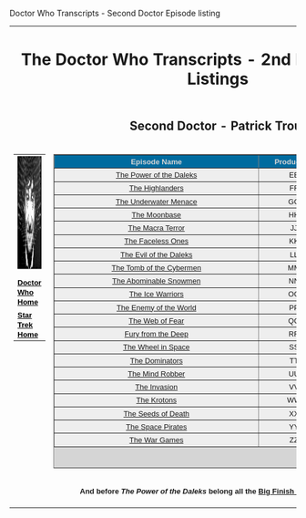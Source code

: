  Doctor Who Transcripts - Second Doctor Episode listing

<table border="0" width="100%"><tbody><tr><td colspan="3" width="100%"><h1 align="center">The Doctor Who Transcripts - 2nd Doctor Episode Listings</h1></td></tr><tr><td width="28%">&nbsp;</td><td width="44%"><h2 align="center"><b>Second Doctor - Patrick Troughton</b></h2></td><td width="28%">&nbsp;</td></tr><tr><td valign="top" width="28%"><table border="0" width="100%"><tbody><tr><td width="100%"><img src="images/troughtontitle.jpg" border="0" height="200" width="250"></td></tr><tr><td width="100%"></td></tr><tr><td width="100%"><font face="Arial" size="-1"><b><a href="index.html" style="color: rgb(0, 0, 0);">Doctor Who Home</a></b></font></td></tr><tr><td width="100%"><font face="Arial" size="-1"><b><a href="../StarTrek/index.html" style="color: rgb(0, 0, 0);">Star Trek Home</a></b></font></td></tr></tbody></table>&nbsp;</td><td width="44%"><table style="width: 630px; margin-left: 0px;" bgcolor="#d5d5d5" border="1" cellspacing="4" height="551" width="561"><tbody><tr><td bgcolor="#006b9f" valign="top" width="349"><center><font color="#d5d5d5" face="Arial" size="2"><b>Episode Name</b></font></center></td><td bgcolor="#006b9f" valign="top" width="110"><center><font color="#d5d5d5" face="Arial" size="2"><b>Production</b></font></center></td><td bgcolor="#006b9f" valign="top" width="130"><center><font color="#d5d5d5" face="Arial" size="2"><b>Airdate</b></font></center></td></tr><tr><td align="center" bgcolor="#eeeeee" valign="top" width="349"><font face="Arial" size="2"><a href="4-3.htm">The Power of the Daleks</a></font></td><td align="center" bgcolor="#eeeeee" valign="top"><font face="Arial" size="2">EE</font></td><td align="center" bgcolor="#eeeeee" valign="top"><font face="Arial" size="2">5 Nov, 1966</font></td></tr><tr><td align="center" bgcolor="#eeeeee" valign="top" width="349"><font face="Arial" size="2"><a href="4-4.htm">The Highlanders</a></font></td><td align="center" bgcolor="#eeeeee" valign="top"><font face="Arial" size="2">FF</font></td><td align="center" bgcolor="#eeeeee" valign="top"><font face="Arial" size="2">17 Dec, 1966</font></td></tr><tr><td align="center" bgcolor="#eeeeee" valign="top" width="349"><font face="Arial" size="2"><a href="4-5.htm">The Underwater Menace</a></font></td><td align="center" bgcolor="#eeeeee" valign="top"><font face="Arial" size="2">GG</font></td><td align="center" bgcolor="#eeeeee" valign="top"><font face="Arial" size="2">14 Jan, 1967</font></td></tr><tr><td align="center" bgcolor="#eeeeee" valign="top" width="349"><font face="Arial" size="2"><a href="4-6.htm">The Moonbase</a></font></td><td align="center" bgcolor="#eeeeee" valign="top"><font face="Arial" size="2">HH</font></td><td align="center" bgcolor="#eeeeee" valign="top"><font face="Arial" size="2">11 Feb, 1967</font></td></tr><tr><td align="center" bgcolor="#eeeeee" valign="top" width="349"><font face="Arial" size="2"><a href="4-7.htm">The Macra Terror</a></font></td><td align="center" bgcolor="#eeeeee" valign="top"><font face="Arial" size="2">JJ</font></td><td align="center" bgcolor="#eeeeee" valign="top"><font face="Arial" size="2">11 Mar, 1967</font></td></tr><tr><td align="center" bgcolor="#eeeeee" valign="top" width="349"><font face="Arial" size="2"><a href="4-8.htm">The Faceless Ones</a></font></td><td align="center" bgcolor="#eeeeee" valign="top"><font face="Arial" size="2">KK</font></td><td align="center" bgcolor="#eeeeee" valign="top"><font face="Arial" size="2">8 Apr, 1967</font></td></tr><tr><td align="center" bgcolor="#eeeeee" valign="top" width="349"><font face="Arial" size="2"><a href="4-9.htm">The Evil of the Daleks</a></font></td><td align="center" bgcolor="#eeeeee" valign="top"><font face="Arial" size="2">LL</font></td><td align="center" bgcolor="#eeeeee" valign="top"><font face="Arial" size="2">20 May, 1967</font></td></tr><tr><td align="center" bgcolor="#eeeeee" valign="top" width="349"><font face="Arial" size="2"><a href="5-1.htm">The Tomb of the Cybermen</a></font></td><td align="center" bgcolor="#eeeeee" valign="top"><font face="Arial" size="2">MM</font></td><td align="center" bgcolor="#eeeeee" valign="top"><font face="Arial" size="2">2 Sep, 1967</font></td></tr><tr><td align="center" bgcolor="#eeeeee" valign="top" width="349"><font face="Arial" size="2"><a href="5-2.htm">The Abominable Snowmen</a></font></td><td align="center" bgcolor="#eeeeee" valign="top"><font face="Arial" size="2">NN</font></td><td align="center" bgcolor="#eeeeee" valign="top"><font face="Arial" size="2">30 Sep, 1967</font></td></tr><tr><td align="center" bgcolor="#eeeeee" valign="top" width="349"><font face="Arial" size="2"><a href="5-3.htm">The Ice Warriors</a></font></td><td align="center" bgcolor="#eeeeee" valign="top"><font face="Arial" size="2">OO</font></td><td align="center" bgcolor="#eeeeee" valign="top"><font face="Arial" size="2">11 Nov, 1967</font></td></tr><tr><td align="center" bgcolor="#eeeeee" valign="top" width="349"><font face="Arial" size="2"><a href="5-4.htm">The Enemy of the World</a></font></td><td align="center" bgcolor="#eeeeee" valign="top"><font face="Arial" size="2">PP</font></td><td align="center" bgcolor="#eeeeee" valign="top"><font face="Arial" size="2">23 Dec, 1967</font></td></tr><tr><td align="center" bgcolor="#eeeeee" valign="top" width="349"><font face="Arial" size="2"><a href="5-5.htm">The Web of Fear</a></font></td><td align="center" bgcolor="#eeeeee" valign="top"><font face="Arial" size="2">QQ</font></td><td align="center" bgcolor="#eeeeee" valign="top"><font face="Arial" size="2">3 Feb, 1968</font></td></tr><tr><td align="center" bgcolor="#eeeeee" valign="top" width="349"><font face="Arial" size="2"><a href="5-6.htm">Fury from the Deep</a></font></td><td align="center" bgcolor="#eeeeee" valign="top"><font face="Arial" size="2">RR</font></td><td align="center" bgcolor="#eeeeee" valign="top"><font face="Arial" size="2">16 Mar, 1968</font></td></tr><tr><td align="center" bgcolor="#eeeeee" valign="top" width="349"><font face="Arial" size="2"><a href="5-7.htm">The Wheel in Space</a></font></td><td align="center" bgcolor="#eeeeee" valign="top"><font face="Arial" size="2">SS</font></td><td align="center" bgcolor="#eeeeee" valign="top"><font face="Arial" size="2">27 Apr, 1968</font></td></tr><tr><td align="center" bgcolor="#eeeeee" valign="top" width="349"><font face="Arial" size="2"><a href="6-1.htm">The Dominators</a></font></td><td align="center" bgcolor="#eeeeee" valign="top"><font face="Arial" size="2">TT</font></td><td align="center" bgcolor="#eeeeee" valign="top"><font face="Arial" size="2">10 Aug, 1968</font></td></tr><tr><td align="center" bgcolor="#eeeeee" valign="top" width="349"><font face="Arial" size="2"><a href="6-2.htm">The Mind Robber</a></font></td><td align="center" bgcolor="#eeeeee" valign="top"><font face="Arial" size="2">UU</font></td><td align="center" bgcolor="#eeeeee" valign="top"><font face="Arial" size="2">14 Sep, 1968</font></td></tr><tr><td align="center" bgcolor="#eeeeee" valign="top" width="349"><font face="Arial" size="2"><a href="6-3.htm">The Invasion</a></font></td><td align="center" bgcolor="#eeeeee" valign="top"><font face="Arial" size="2">VV</font></td><td align="center" bgcolor="#eeeeee" valign="top"><font face="Arial" size="2">2 Nov, 1968</font></td></tr><tr><td align="center" bgcolor="#eeeeee" valign="top" width="349"><font face="Arial" size="2"><a href="6-4.htm">The Krotons</a></font></td><td align="center" bgcolor="#eeeeee" valign="top"><font face="Arial" size="2">WW</font></td><td align="center" bgcolor="#eeeeee" valign="top"><font face="Arial" size="2">28 Dec, 1968</font></td></tr><tr><td align="center" bgcolor="#eeeeee" valign="top" width="349"><font face="Arial" size="2"><a href="6-5.htm">The Seeds of Death</a></font></td><td align="center" bgcolor="#eeeeee" valign="top"><font face="Arial" size="2">XX</font></td><td align="center" bgcolor="#eeeeee" valign="top"><font face="Arial" size="2">25 Jan, 1969</font></td></tr><tr><td align="center" bgcolor="#eeeeee" valign="top" width="349"><font face="Arial" size="2"><a href="6-6.htm">The Space Pirates</a></font></td><td align="center" bgcolor="#eeeeee" valign="top"><font face="Arial" size="2">YY</font></td><td align="center" bgcolor="#eeeeee" valign="top"><font face="Arial" size="2">8 Mar, 1969</font></td></tr><tr><td align="center" bgcolor="#eeeeee" valign="top" width="349"><font face="Arial" size="2"><a href="6-7.htm">The War Games</a></font></td><td align="center" bgcolor="#eeeeee" valign="top"><font face="Arial" size="2">ZZ</font></td><td align="center" bgcolor="#eeeeee" valign="top"><font face="Arial" size="2">19 Apr, 1969</font></td></tr></tbody></table><div align="center"><font face="Helvetica, Arial, sans-serif" size="-1"><br><b>And before <i>The Power of the Daleks</i> belong all the <a href="https://www.bigfinish.com/collections/v/the-second-doctor-collection">Big Finish Production audio dramas</a></b><br></font><br></div></td></tr></tbody></table>

[](http://www.chakoteya.net/section31.php)